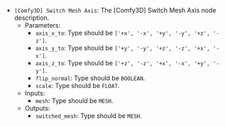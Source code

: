 - `[Comfy3D] Switch Mesh Axis`: The [Comfy3D] Switch Mesh Axis node description.
    - Parameters:
        - `axis_x_to`: Type should be `['+x', '-x', '+y', '-y', '+z', '-z']`.
        - `axis_y_to`: Type should be `['+y', '-y', '+z', '-z', '+x', '-x']`.
        - `axis_z_to`: Type should be `['+z', '-z', '+x', '-x', '+y', '-y']`.
        - `flip_normal`: Type should be `BOOLEAN`.
        - `scale`: Type should be `FLOAT`.
    - Inputs:
        - `mesh`: Type should be `MESH`.
    - Outputs:
        - `switched_mesh`: Type should be `MESH`.
